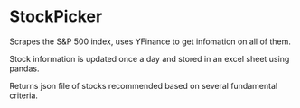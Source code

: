 # StockPicker

Scrapes the S&P 500 index, uses YFinance to get infomation on all of them.

Stock information is updated once a day and stored in an excel sheet using pandas. 

Returns json file of stocks recommended based on several fundamental criteria. 
